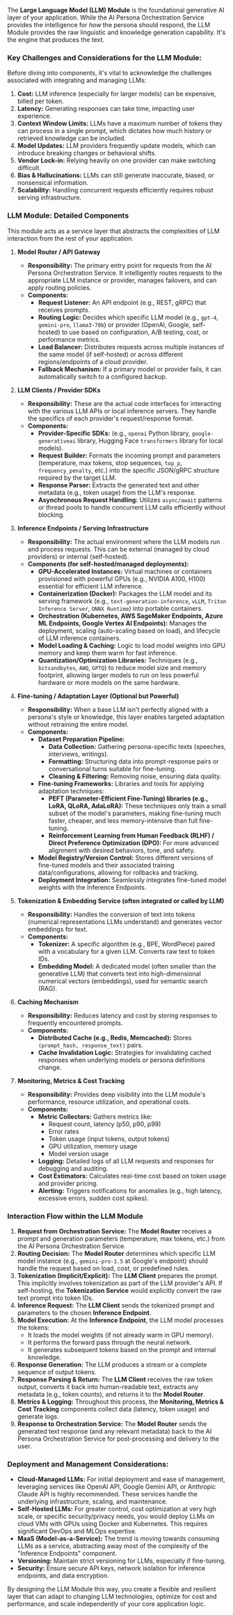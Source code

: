 The **Large Language Model (LLM) Module** is the foundational generative AI layer of your application. While the AI Persona Orchestration Service provides the intelligence for *how* the persona should respond, the LLM Module provides the raw linguistic and knowledge generation capability. It's the engine that produces the text.

### Key Challenges and Considerations for the LLM Module:

Before diving into components, it's vital to acknowledge the challenges associated with integrating and managing LLMs:

1.  **Cost:** LLM inference (especially for larger models) can be expensive, billed per token.
2.  **Latency:** Generating responses can take time, impacting user experience.
3.  **Context Window Limits:** LLMs have a maximum number of tokens they can process in a single prompt, which dictates how much history or retrieved knowledge can be included.
4.  **Model Updates:** LLM providers frequently update models, which can introduce breaking changes or behavioral shifts.
5.  **Vendor Lock-in:** Relying heavily on one provider can make switching difficult.
6.  **Bias & Hallucinations:** LLMs can still generate inaccurate, biased, or nonsensical information.
7.  **Scalability:** Handling concurrent requests efficiently requires robust serving infrastructure.

### LLM Module: Detailed Components

This module acts as a service layer that abstracts the complexities of LLM interaction from the rest of your application.

1.  **Model Router / API Gateway**
    * **Responsibility:** The primary entry point for requests from the AI Persona Orchestration Service. It intelligently routes requests to the appropriate LLM instance or provider, manages failovers, and can apply routing policies.
    * **Components:**
        * **Request Listener:** An API endpoint (e.g., REST, gRPC) that receives prompts.
        * **Routing Logic:** Decides which specific LLM model (e.g., `gpt-4`, `gemini-pro`, `llama3-70b`) or provider (OpenAI, Google, self-hosted) to use based on configuration, A/B testing, cost, or performance metrics.
        * **Load Balancer:** Distributes requests across multiple instances of the same model (if self-hosted) or across different regions/endpoints of a cloud provider.
        * **Fallback Mechanism:** If a primary model or provider fails, it can automatically switch to a configured backup.

2.  **LLM Clients / Provider SDKs**
    * **Responsibility:** These are the actual code interfaces for interacting with the various LLM APIs or local inference servers. They handle the specifics of each provider's request/response format.
    * **Components:**
        * **Provider-Specific SDKs:** (e.g., `openai` Python library, `google-generativeai` library, Hugging Face `transformers` library for local models).
        * **Request Builder:** Formats the incoming prompt and parameters (temperature, max tokens, stop sequences, `top_p`, `frequency_penalty`, etc.) into the specific JSON/gRPC structure required by the target LLM.
        * **Response Parser:** Extracts the generated text and other metadata (e.g., token usage) from the LLM's response.
        * **Asynchronous Request Handling:** Utilizes `async/await` patterns or thread pools to handle concurrent LLM calls efficiently without blocking.

3.  **Inference Endpoints / Serving Infrastructure**
    * **Responsibility:** The actual environment where the LLM models run and process requests. This can be external (managed by cloud providers) or internal (self-hosted).
    * **Components (for self-hosted/managed deployments):**
        * **GPU-Accelerated Instances:** Virtual machines or containers provisioned with powerful GPUs (e.g., NVIDIA A100, H100) essential for efficient LLM inference.
        * **Containerization (Docker):** Packages the LLM model and its serving framework (e.g., `text-generation-inference`, `vLLM`, `Triton Inference Server`, `ONNX Runtime`) into portable containers.
        * **Orchestration (Kubernetes, AWS SageMaker Endpoints, Azure ML Endpoints, Google Vertex AI Endpoints):** Manages the deployment, scaling (auto-scaling based on load), and lifecycle of LLM inference containers.
        * **Model Loading & Caching:** Logic to load model weights into GPU memory and keep them warm for fast inference.
        * **Quantization/Optimization Libraries:** Techniques (e.g., `bitsandbytes`, `AWQ`, `GPTQ`) to reduce model size and memory footprint, allowing larger models to run on less powerful hardware or more models on the same hardware.

4.  **Fine-tuning / Adaptation Layer (Optional but Powerful)**
    * **Responsibility:** When a base LLM isn't perfectly aligned with a persona's style or knowledge, this layer enables targeted adaptation without retraining the entire model.
    * **Components:**
        * **Dataset Preparation Pipeline:**
            * **Data Collection:** Gathering persona-specific texts (speeches, interviews, writings).
            * **Formatting:** Structuring data into prompt-response pairs or conversational turns suitable for fine-tuning.
            * **Cleaning & Filtering:** Removing noise, ensuring data quality.
        * **Fine-tuning Frameworks:** Libraries and tools for applying adaptation techniques:
            * **PEFT (Parameter-Efficient Fine-Tuning) libraries (e.g., LoRA, QLoRA, AdaLoRA):** These techniques only train a small subset of the model's parameters, making fine-tuning much faster, cheaper, and less memory-intensive than full fine-tuning.
            * **Reinforcement Learning from Human Feedback (RLHF) / Direct Preference Optimization (DPO):** For more advanced alignment with desired behaviors, tone, and safety.
        * **Model Registry/Version Control:** Stores different versions of fine-tuned models and their associated training data/configurations, allowing for rollbacks and tracking.
        * **Deployment Integration:** Seamlessly integrates fine-tuned model weights with the Inference Endpoints.

5.  **Tokenization & Embedding Service (often integrated or called by LLM)**
    * **Responsibility:** Handles the conversion of text into tokens (numerical representations LLMs understand) and generates vector embeddings for text.
    * **Components:**
        * **Tokenizer:** A specific algorithm (e.g., BPE, WordPiece) paired with a vocabulary for a given LLM. Converts raw text to token IDs.
        * **Embedding Model:** A dedicated model (often smaller than the generative LLM) that converts text into high-dimensional numerical vectors (embeddings), used for semantic search (RAG).

6.  **Caching Mechanism**
    * **Responsibility:** Reduces latency and cost by storing responses to frequently encountered prompts.
    * **Components:**
        * **Distributed Cache (e.g., Redis, Memcached):** Stores `(prompt_hash, response_text)` pairs.
        * **Cache Invalidation Logic:** Strategies for invalidating cached responses when underlying models or persona definitions change.

7.  **Monitoring, Metrics & Cost Tracking**
    * **Responsibility:** Provides deep visibility into the LLM module's performance, resource utilization, and operational costs.
    * **Components:**
        * **Metric Collectors:** Gathers metrics like:
            * Request count, latency (p50, p90, p99)
            * Error rates
            * Token usage (input tokens, output tokens)
            * GPU utilization, memory usage
            * Model version usage
        * **Logging:** Detailed logs of all LLM requests and responses for debugging and auditing.
        * **Cost Estimators:** Calculates real-time cost based on token usage and provider pricing.
        * **Alerting:** Triggers notifications for anomalies (e.g., high latency, excessive errors, sudden cost spikes).

### Interaction Flow within the LLM Module

1.  **Request from Orchestration Service:** The **Model Router** receives a prompt and generation parameters (temperature, max tokens, etc.) from the AI Persona Orchestration Service.
2.  **Routing Decision:** The **Model Router** determines which specific LLM model instance (e.g., `gemini-pro-1.5` at Google's endpoint) should handle the request based on load, cost, or predefined rules.
3.  **Tokenization (Implicit/Explicit):** The **LLM Client** prepares the prompt. This implicitly involves tokenization as part of the LLM provider's API. If self-hosting, the **Tokenization Service** would explicitly convert the raw text prompt into token IDs.
4.  **Inference Request:** The **LLM Client** sends the tokenized prompt and parameters to the chosen **Inference Endpoint**.
5.  **Model Execution:** At the **Inference Endpoint**, the LLM model processes the tokens:
    * It loads the model weights (if not already warm in GPU memory).
    * It performs the forward pass through the neural network.
    * It generates subsequent tokens based on the prompt and internal knowledge.
6.  **Response Generation:** The LLM produces a stream or a complete sequence of output tokens.
7.  **Response Parsing & Return:** The **LLM Client** receives the raw token output, converts it back into human-readable text, extracts any metadata (e.g., token counts), and returns it to the **Model Router**.
8.  **Metrics & Logging:** Throughout this process, the **Monitoring, Metrics & Cost Tracking** components collect data (latency, token usage) and generate logs.
9.  **Response to Orchestration Service:** The **Model Router** sends the generated text response (and any relevant metadata) back to the AI Persona Orchestration Service for post-processing and delivery to the user.

### Deployment and Management Considerations:

* **Cloud-Managed LLMs:** For initial deployment and ease of management, leveraging services like OpenAI API, Google Gemini API, or Anthropic Claude API is highly recommended. These services handle the underlying infrastructure, scaling, and maintenance.
* **Self-Hosted LLMs:** For greater control, cost optimization at very high scale, or specific security/privacy needs, you would deploy LLMs on cloud VMs with GPUs using Docker and Kubernetes. This requires significant DevOps and MLOps expertise.
* **MaaS (Model-as-a-Service):** The trend is moving towards consuming LLMs as a service, abstracting away most of the complexity of the "Inference Endpoints" component.
* **Versioning:** Maintain strict versioning for LLMs, especially if fine-tuning.
* **Security:** Ensure secure API keys, network isolation for inference endpoints, and data encryption.

By designing the LLM Module this way, you create a flexible and resilient layer that can adapt to changing LLM technologies, optimize for cost and performance, and scale independently of your core application logic.